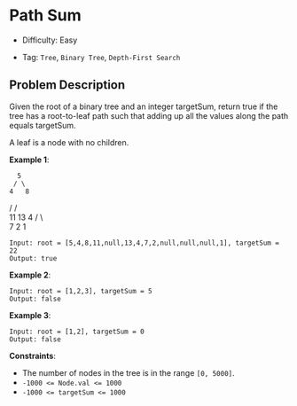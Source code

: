 # Path Sum

- Difficulty: Easy

- Tag: `Tree`, `Binary Tree`, `Depth-First Search`

## Problem Description

Given the root of a binary tree and an integer targetSum, return true if the tree has a root-to-leaf path such that adding up all the values along the path equals targetSum.

A leaf is a node with no children.

**Example 1**:

      5
     / \
    4   8
   /   /  \
  11  13   4
 /  \       \
7    2       1

```
Input: root = [5,4,8,11,null,13,4,7,2,null,null,null,1], targetSum = 22
Output: true
```

**Example 2**:

```
Input: root = [1,2,3], targetSum = 5
Output: false
```

**Example 3**:

```
Input: root = [1,2], targetSum = 0
Output: false
```

**Constraints**:

- The number of nodes in the tree is in the range `[0, 5000]`.
- `-1000 <= Node.val <= 1000`
- `-1000 <= targetSum <= 1000`